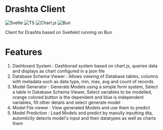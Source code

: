 # Drashta Client

![Svelte](https://img.shields.io/badge/SvelteKit-FF3E00?style=for-the-badge&logo=Svelte&logoColor=white)
![TS](https://img.shields.io/badge/TypeScript-007ACC?style=for-the-badge&logo=typescript&logoColor=white)
![Chart.js](https://img.shields.io/badge/chart.js-F5788D.svg?style=for-the-badge&logo=chart.js&logoColor=white)
![Bun](https://img.shields.io/badge/bun-282a36?style=for-the-badge&logo=bun&logoColor=fbf0df)


Client for Drashta based on Sveltekit running on Bun

# Features
1. Dashboard System : Dashborad system based on chart.js, queries data and displays as chart configured in a json file
2. Database Schema Viewer : Allows viewing of Database tables, columns with metadata such as data type, min, max, avg and count of records
3. Model Generator : Generate Models using a simple form system, Select a table in Database Schema Viewer, Select variables to be modelled, orange colored button is the dependent and blue is independent variables, fill other details and select generate model
4. Model File viewer : View generated Models and use them to predict
5. Model Prediction : Load Models and predict by manully inputting dta, automticlly detects model's input and their datatypes as well as charts them
